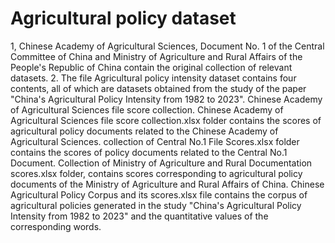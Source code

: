 # Agricultural policy dataset
1, Chinese Academy of Agricultural Sciences, Document No. 1 of the Central Committee of China and Ministry of Agriculture and Rural Affairs of the People's Republic of China contain the original collection of relevant datasets.
2. The file Agricultural policy intensity dataset contains four contents, all of which are datasets obtained from the study of the paper "China's Agricultural Policy Intensity from 1982 to 2023". Chinese Academy of Agricultural Sciences file score collection. Chinese Academy of Agricultural Sciences file score collection.xlsx folder contains the scores of agricultural policy documents related to the Chinese Academy of Agricultural Sciences. collection of Central No.1 File Scores.xlsx folder contains the scores of policy documents related to the Central No.1 Document. Collection of Ministry of Agriculture and Rural Documentation scores.xlsx folder, contains scores corresponding to agricultural policy documents of the Ministry of Agriculture and Rural Affairs of China. Chinese Agricultural Policy Corpus and its scores.xlsx file contains the corpus of agricultural policies generated in the study "China's Agricultural Policy Intensity from 1982 to 2023" and the quantitative values of the corresponding words.
